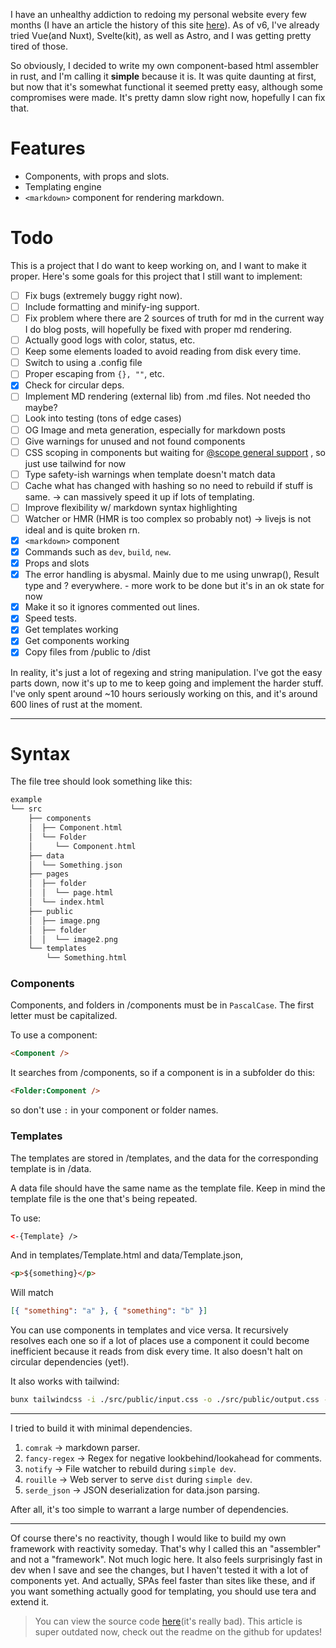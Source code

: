 I have an unhealthy addiction to redoing my personal website every few months (I have an article the history of this site [here](https://tnixc.space/content/site_history.html)). As of v6, I've already tried Vue(and Nuxt), Svelte(kit), as well as Astro, and I was getting pretty tired of those.

So obviously, I decided to write my own component-based html assembler in rust, and I'm calling it **simple** because it is. It was quite daunting at first, but now that it's somewhat functional it seemed pretty easy, although some compromises were made. It's pretty damn slow right now, hopefully I can fix that.

# Features
- Components, with props and slots.
- Templating engine
- `<markdown>` component for rendering markdown.

# Todo

This is a project that I do want to keep working on, and I want to make it proper. Here's some goals for this project that I still want to implement:

- [ ] Fix bugs (extremely buggy right now).
- [ ] Include formatting and minify-ing support.
- [ ] Fix problem where there are 2 sources of truth for md in the current way I do blog posts, will hopefully be fixed with proper md rendering.
- [ ] Actually good logs with color, status, etc.
- [ ] Keep some elements loaded to avoid reading from disk every time.
- [ ] Switch to using a .config file
- [ ] Proper escaping from `{}, ""`, etc.
- [x] Check for circular deps.
- [ ] Implement MD rendering (external lib) from .md files. Not needed tho maybe?
- [ ] Look into testing (tons of edge cases)
- [ ] OG Image and meta generation, especially for markdown posts
- [ ] Give warnings for unused and not found components
- [ ] CSS scoping in components but waiting for [@scope general support](https://developer.mozilla.org/en-US/docs/Web/CSS/@scope) , so just use tailwind for now
- [ ] Type safety-ish warnings when template doesn't match data
- [ ] Cache what has changed with hashing so no need to rebuild if stuff is same. -> can massively speed it up if lots of templating.
- [ ] Improve flexibility w/ markdown syntax highlighting
- [ ] Watcher or HMR (HMR is too complex so probably not) -> livejs is not ideal and is quite broken rn.
- [x] `<markdown>` component
- [x] Commands such as `dev`, `build`, `new`.
- [x] Props and slots
- [x] The error handling is abysmal. Mainly due to me using unwrap(), Result type and ? everywhere. - more work to be done but it's in an ok state for now
- [x] Make it so it ignores commented out lines.
- [x] Speed tests.
- [x] Get templates working
- [x] Get components working
- [x] Copy files from /public to /dist

In reality, it's just a lot of regexing and string manipulation. I've got the easy parts down, now it's up to me to keep going and implement the harder stuff. I've only spent around ~10 hours seriously working on this, and it's around 600 lines of rust at the moment.

---

# Syntax

The file tree should look something like this:

```rust
example
└── src
    ├── components
    │  ├── Component.html
    │  └── Folder
    │     └── Component.html
    ├── data
    │  └── Something.json
    ├── pages
    │  ├── folder
    │  │  └── page.html
    │  └── index.html
    ├── public
    │  ├── image.png
    │  ├── folder
    │  │  └── image2.png
    └── templates
        └── Something.html
```

### Components

Components, and folders in /components must be in `PascalCase`. The first letter must be capitalized.

To use a component:

```html
<Component />
```

It searches from /components, so if a component is in a subfolder do this:

```html
<Folder:Component />
```

so don't use `:` in your component or folder names.

### Templates

The templates are stored in /templates, and the data for the corresponding template is in /data.

A data file should have the same name as the template file. Keep in mind the template file is the one that's being repeated.

To use:

```html
<-{Template} />
```

And in templates/Template.html and data/Template.json,

```html
<p>${something}</p>
```

Will match

```json
[{ "something": "a" }, { "something": "b" }]
```

You can use components in templates and vice versa. It recursively resolves each one so if a lot of places use a component it could become inefficient because it reads from disk every time. It also doesn't halt on circular dependencies (yet!).

It also works with tailwind:

```sh
bunx tailwindcss -i ./src/public/input.css -o ./src/public/output.css --watch
```

---

I tried to build it with minimal dependencies.

1. `comrak` → markdown parser.
2. `fancy-regex` → Regex for negative lookbehind/lookahead for comments.
3. `notify` → File watcher to rebuild during `simple dev`.
4. `rouille` → Web server to serve `dist` during `simple dev`.
5. `serde_json` → JSON deserialization for data.json parsing.

After all, it's too simple to warrant a large number of dependencies.

---

Of course there's no reactivity, though I would like to build my own framework with reactivity someday. That's why I called this an "assembler" and not a "framework". Not much logic here. It also feels surprisingly fast in dev when I save and see the changes, but I haven't tested it with a lot of components yet. And actually, SPAs feel faster than sites like these, and if you want something actually good for templating, you should use tera and extend it.



> You can view the source code [here](https://github.com/Tnixc/simple)(it's really bad).
> This article is super outdated now, check out the readme on the github for updates!
